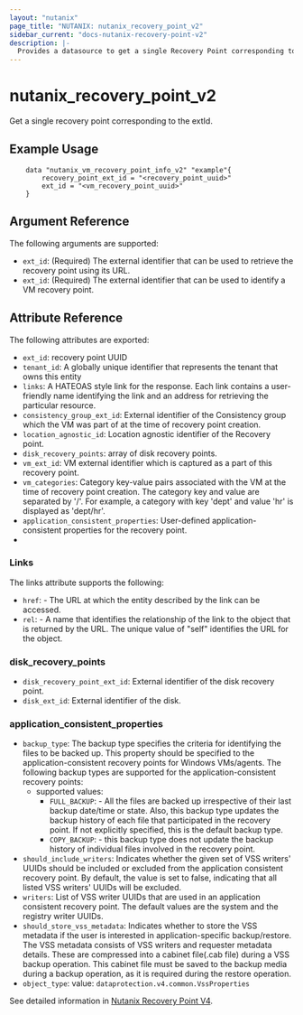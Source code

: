 ```yaml
---
layout: "nutanix"
page_title: "NUTANIX: nutanix_recovery_point_v2"
sidebar_current: "docs-nutanix-recovery-point-v2"
description: |-
  Provides a datasource to get a single Recovery Point corresponding to the extId.
---
```


# nutanix_recovery_point_v2

Get a single recovery point  corresponding to the extId.

## Example Usage

```hcl
    data "nutanix_vm_recovery_point_info_v2" "example"{
        recovery_point_ext_id = "<recovery_point_uuid>"
        ext_id = "<vm_recovery_point_uuid>"
    }
```

## Argument Reference

The following arguments are supported:

* `ext_id`: (Required) The external identifier that can be used to retrieve the recovery point using its URL.
* `ext_id`: (Required) The external identifier that can be used to identify a VM recovery point.


## Attribute Reference

The following attributes are exported:

* `ext_id`: recovery point UUID
* `tenant_id`: A globally unique identifier that represents the tenant that owns this entity
* `links`: A HATEOAS style link for the response. Each link contains a user-friendly name identifying the link and an address for retrieving the particular resource.
* `consistency_group_ext_id`: External identifier of the Consistency group which the VM was part of at the time of recovery point creation.
* `location_agnostic_id`: Location agnostic identifier of the Recovery point.
* `disk_recovery_points`: array of disk recovery points.
* `vm_ext_id`: VM external identifier which is captured as a part of this recovery point.
* `vm_categories`: Category key-value pairs associated with the VM at the time of recovery point creation. The category key and value are separated by '/'. For example, a category with key 'dept' and value 'hr' is displayed as 'dept/hr'.
* `application_consistent_properties`: User-defined application-consistent properties for the recovery point.
* 
### Links
The links attribute supports the following:

* `href`: - The URL at which the entity described by the link can be accessed.
* `rel`: - A name that identifies the relationship of the link to the object that is returned by the URL. The unique value of "self" identifies the URL for the object.



### disk_recovery_points
* `disk_recovery_point_ext_id`: External identifier of the disk recovery point.
* `disk_ext_id`: External identifier of the disk.


### application_consistent_properties
* `backup_type`: The backup type specifies the criteria for identifying the files to be backed up. This property should be specified to the application-consistent recovery points for Windows VMs/agents. The following backup types are supported for the application-consistent recovery points:
  * supported values:
    * `FULL_BACKUP`: -  All the files are backed up irrespective of their last backup date/time or state. Also, this backup type updates the backup history of each file that participated in the recovery point. If not explicitly specified, this is the default backup type.
    * `COPY_BACKUP`: -  this backup type does not update the backup history of individual files involved in the recovery point.
* `should_include_writers`: Indicates whether the given set of VSS writers' UUIDs should be included or excluded from the application consistent recovery point. By default, the value is set to false, indicating that all listed VSS writers' UUIDs will be excluded.
* `writers`: List of VSS writer UUIDs that are used in an application consistent recovery point. The default values are the system and the registry writer UUIDs.
* `should_store_vss_metadata`: Indicates whether to store the VSS metadata if the user is interested in application-specific backup/restore. The VSS metadata consists of VSS writers and requester metadata details. These are compressed into a cabinet file(.cab file) during a VSS backup operation. This cabinet file must be saved to the backup media during a backup operation, as it is required during the restore operation.
* `object_type`: value: `dataprotection.v4.common.VssProperties`


See detailed information in [Nutanix Recovery Point V4](https://developers.nutanix.com/api-reference?namespace=dataprotection&version=v4.0.b1).
